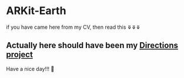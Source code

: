 # ARKit-Earth

if you have came here from my CV, then read this ⤋⤋⤋

## Actually here should have been my [Directions project](https://github.com/NMac99/Direction "Directions")

Have a nice day!!! 🙂
